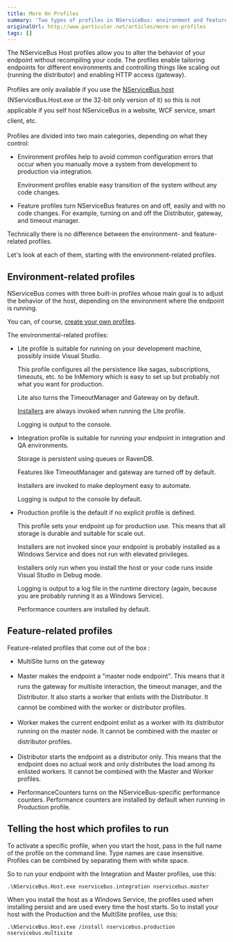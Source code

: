 ```yaml
---
title: More On Profiles
summary: 'Two types of profiles in NServiceBus: environment and feature.'
originalUrl: http://www.particular.net/articles/more-on-profiles
tags: []
---
```


The NServiceBus Host profiles allow you to alter the behavior of your endpoint without recompiling your code. The profiles enable tailoring endpoints for different environments and controlling things like scaling out (running the distributor) and enabling HTTP access (gateway).

 <span style="font-size: 14px; line-height: 24px;">Profiles are only available if you use the </span>[NServiceBus host](the-nservicebus-host.md)<span style="font-size: 14px; line-height: 24px;">
(NServiceBus.Host.exe or the 32-bit only version of it) so this is not applicable if you self host NServiceBus in a website, WCF service, smart client, etc.</span>

Profiles are divided into two main categories, depending on what they control:

-   Environment profiles help to avoid common configuration errors that
    occur when you manually move a system from development to production
    via integration.

     Environment profiles enable easy transition of the system without
    any code changes.

-   Feature profiles turn NServiceBus features on and off, easily and
    with no code changes. For example, turning on and off the
    Distributor, gateway, and timeout manager.

Technically there is no difference between the environment- and feature-related profiles.

Let's look at each of them, starting with the environment-related profiles.

Environment-related profiles
----------------------------

NServiceBus comes with three built-in profiles whose main goal is to adjust the behavior of the host, depending on the environment where the endpoint is running.

You can, of course, [create your own profiles](profiles-for-nservicebus-host.md).

The environmental-related profiles:

-   Lite profile is suitable for running on your development machine,
    possibly inside Visual Studio.

    This profile configures all the persistence like sagas,
    subscriptions, timeouts, etc. to be InMemory which is easy to set up
    but probably not what you want for production.

     Lite also turns the TimeoutManager and Gateway on by default.


    [Installers](http://andreasohlund.net/2012/01/26/installers-in-nservicebus-3-0/)
    are always invoked when running the Lite profile.

     Logging is output to the console.

-   Integration profile is suitable for running your endpoint in
    integration and QA environments.

    Storage is persistent using queues or RavenDB.

     Features like TimeoutManager and gateway are turned off by
    default.

     Installers are invoked to make deployment easy to automate.

     Logging is output to the console by default.

-   Production profile is the default if no explicit profile is defined.

    This profile sets your endpoint up for production use. This means
    that all storage is durable and suitable for scale out.

     Installers are not invoked since your endpoint is probably
    installed as a Windows Service and does not run with elevated
    privileges.

     Installers only run when you install the host or your code runs
    inside Visual Studio in Debug mode.

     Logging is output to a log file in the runtime directory (again,
    because you are probably running it as a Windows Service).

     Performance counters are installed by default.

Feature-related profiles
------------------------

Feature-related profiles that come out of the box :

-   MultiSite turns on the gateway

-   Master makes the endpoint a "master node endpoint".
    <span style="font-size: 14px; line-height: 24px;">This means that it
    runs the gateway for multisite interaction, the timeout manager, and
    the Distributor.
    </span><span style="font-size: 14px; line-height: 24px;">It
    </span><span style="font-size: 14px; line-height: 24px;">also starts
    a worker that
    </span><span style="font-size: 14px; line-height: 24px;">enlists
    with the Distributor.
    </span><span style="font-size: 14px; line-height: 24px;">It
    can</span><span style="font-size: 14px; line-height: 24px;">no</span><span style="font-size: 14px; line-height: 24px;">t
    be combined with the
    w</span><span style="font-size: 14px; line-height: 24px;">orker or
    d</span><span style="font-size: 14px; line-height: 24px;">istributor
    profiles.</span>

-   Worker makes the current endpoint enlist as a worker with its
    distributor running on the master node.
    <span style="font-size: 14px; line-height: 24px;">It
    c</span><span style="font-size: 14px; line-height: 24px;">anno</span><span style="font-size: 14px; line-height: 24px;">t
    be combined with the
    m</span><span style="font-size: 14px; line-height: 24px;">aster or
    d</span><span style="font-size: 14px; line-height: 24px;">istributor
    profiles.</span>

-   Distributor starts the endpoint as a distributor only. This means
    that the endpoint does no actual work and only distributes the load
    among its enlisted workers. It cannot be combined with the Master
    and Worker profiles.

-   PerformanceCounters turns on the NServiceBus-specific performance
    counters. Performance counters are installed by default when running
    in Production profile.

Telling the host which profiles to run
--------------------------------------

To activate a specific profile, when you start the host, pass in the full name of the profile on the command line. Type names are case insensitive. Profiles can be combined by separating them with white space.

So to run your endpoint with the Integration and Master profiles, use this:

    .\NServiceBus.Host.exe nservicebus.integration nservicebus.master

When you install the host as a Windows Service, the profiles used when installing persist and are used every time the host starts. So to install your host with the Production and the MultiSite profiles, use this:

    .\NServiceBus.Host.exe /install nservicebus.production nservicebus.multisite

